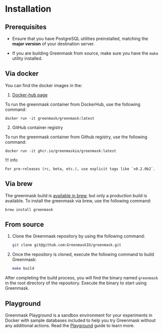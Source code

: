# Installation

## Prerequisites

* Ensure that you have PostgreSQL utilities preinstalled, matching the **major version**
  of your destination server.

* If you are building Greenmask from source, make sure you have the `make` utility installed.

## Via docker

You can find the docker images in the:

1. [Docker-hub page](https://hub.docker.com/r/greenmask/greenmask)

To run the greenmask container from DockerHub, use the following command:
```shell
docker run -it greenmask/greenmask:latest
```

2. GitHub container registry 

To run the greenmask container from Github registry, use the following command:
```shell
docker run -it ghcr.io/greenmaskio/greenmask:latest
```

!!! info
    
    For pre-releases (rc, beta, etc.), use explicit tags like `v0.2.0b2`.

## Via brew 

The greenmask build is [available in brew](https://formulae.brew.sh/formula/greenmask#default), 
but only a production build is available. To install the greenmask via brew, use the following command:

```shell
brew install greenmask
```

## From source

1. Clone the Greenmask repository by using the following command:

    ```bash
    git clone git@github.com:GreenmaskIO/greenmask.git
    ```

2. Once the repository is cloned, execute the following command to build Greenmask:

    ```bash
    make build
    ```

After completing the build process, you will find the binary named `greenmask` in the root directory of the repository.
Execute the binary to start using Greenmask.

## Playground

Greenmask Playground is a sandbox environment for your experiments in Docker with sample databases included to help you
try Greenmask without any additional actions. Read the [Playground](playground.md) guide to learn more.